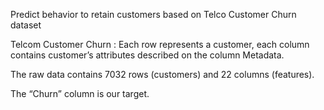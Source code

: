 Predict behavior to retain customers based on Telco Customer Churn dataset

Telcom Customer Churn :
Each row represents a customer, each column contains customer’s attributes described on the column Metadata.

The raw data contains 7032 rows (customers) and 22 columns (features).

The “Churn” column is our target.
